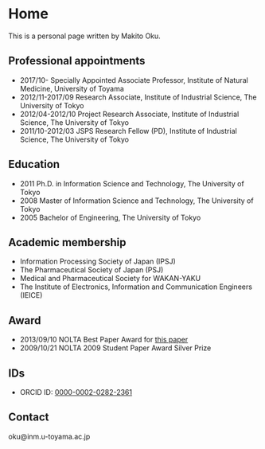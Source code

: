 Home
=====

This is a personal page written by Makito Oku.


Professional appointments
-------------------------

* 2017/10- Specially Appointed Associate Professor, Institute of Natural Medicine, University of Toyama
* 2012/11-2017/09 Research Associate, Institute of Industrial Science, The University of Tokyo
* 2012/04-2012/10 Project Research Associate, Institute of Industrial Science, The University of Tokyo
* 2011/10-2012/03 JSPS Research Fellow (PD), Institute of Industrial Science, The University of Tokyo

Education
---------

* 2011 Ph.D. in Information Science and Technology, The University of Tokyo
* 2008 Master of Information Science and Technology, The University of Tokyo
* 2005 Bachelor of Engineering, The University of Tokyo

Academic membership
-------------------

* Information Processing Society of Japan (IPSJ)
* The Pharmaceutical Society of Japan (PSJ)
* Medical and Pharmaceutical Society for WAKAN-YAKU
* The Institute of Electronics, Information and Communication Engineers (IEICE)

Award
-----

* 2013/09/10 NOLTA Best Paper Award for [this paper](http://dx.doi.org/10.1587/nolta.2.508)
* 2009/10/21 NOLTA 2009 Student Paper Award Silver Prize

IDs
---

* ORCID ID: [0000-0002-0282-2361](https://orcid.org/0000-0002-0282-2361)

Contact
-------

oku&commat;inm.u-toyama.ac.jp

